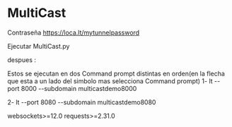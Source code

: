 # MultiCast

Contraseña
https://loca.lt/mytunnelpassword

Ejecutar MultiCast.py

despues :

Estos se ejecutan en dos Command prompt distintas en orden(en la flecha que esta a un lado del simbolo mas selecciona Command prompt)
 1-  lt --port 8000 --subdomain multicastdemo8000

 2-  lt --port 8080 --subdomain multicastdemo8080


 websockets>=12.0
requests>=2.31.0
